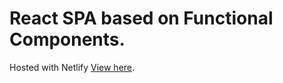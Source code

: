 # React SPA based on Functional Components.

Hosted with Netlify [View here](https://github.com/facebook/create-react-app).

